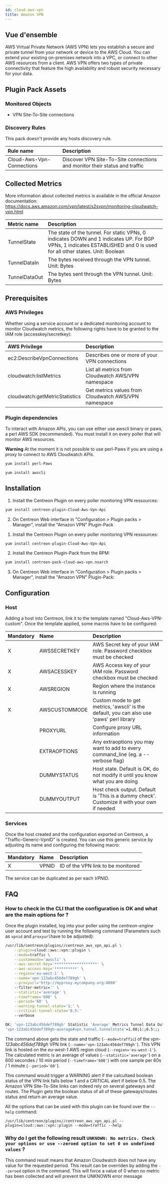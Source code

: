 ```yaml
---
id: cloud-aws-vpn
title: Amazon VPN
---
```


## Vue d'ensemble

AWS Virtual Private Network (AWS VPN) lets you establish a secure and private tunnel from your network or device to the AWS Cloud. You can extend your existing on-premises network into a VPC, or connect to other AWS resources from a client. AWS VPN offers two types of private connectivity that feature the high availability and robust security necessary for your data.

## Plugin Pack Assets

### Monitored Objects

* VPN Site-To-Site connections

### Discovery Rules

<!--DOCUSAURUS_CODE_TABS-->
<!--Hosts-->

This pack doesn't provide any hosts discovery rule.

<!--Services-->

| Rule name		                        | Description 		                               			 	|
| :-------------------------------------------- | :---------------------------------------------------------------------------- |
| Cloud-Aws-Vpn-Connections		        | Discover VPN Site-To-Site connections and monitor their status and traffic 	|

<!--END_DOCUSAURUS_CODE_TABS-->

## Collected Metrics

More information about collected metrics is available in the official Amazon documentation: https://docs.aws.amazon.com/vpn/latest/s2svpn/monitoring-cloudwatch-vpn.html

<!--DOCUSAURUS_CODE_TABS-->
<!--Traffic-->

| Metric name	| Description							 |
| :------------ | :------------------------------------------------------------- |
| TunnelState	| The state of the tunnel. For static VPNs, 0 indicates DOWN and 1 indicates UP. For BGP VPNs, 1 indicates ESTABLISHED and 0 is used for all other states. Unit: Boolean				|
| TunnelDataIn	| The bytes received through the VPN tunnel. Unit: Bytes	 |
| TunnelDataOut	| The bytes sent through the VPN tunnel. Unit: Bytes		 |


<!--END_DOCUSAURUS_CODE_TABS-->

## Prerequisites

### AWS Privileges

Whether using a service account or a dedicated monitoring account to monitor Cloudwatch metrics, the following rights have to be granted to the IAM role (accesskey/secretkey): 

| AWS Privilege                         | Description                                          |
| :------------------------------------ | :--------------------------------------------------- |
| ec2:DescribeVpnConnections		| Describes one or more of your VPN connections	       |
| cloudwatch:listMetrics                | List all metrics from Cloudwatch AWS/VPN namespace   |
| cloudwatch:getMetricStatistics        | Get metrics values from Cloudwatch AWS/VPN namespace |

### Plugin dependencies

To interact with Amazon APIs, you can use either use awscli binary or paws, a perl AWS SDK (recommended). You must install it on every poller that will monitor AWS resources.

**Warning** At the moment it is not possible to use perl-Paws if you are using a proxy to connect to AWS Cloudwatch APIs. 

<!--DOCUSAURUS_CODE_TABS-->

<!--perl-Paws-installation-->

```bash
yum install perl-Paws
```

<!--aws-cli-installation-->

```bash
yum install awscli
```

<!--END_DOCUSAURUS_CODE_TABS-->

## Installation

<!--DOCUSAURUS_CODE_TABS-->

<!--Online IMP Licence & IT-100 Editions-->

1. Install the Centreon Plugin on every poller monitoring VPN ressources:

```bash
yum install centreon-plugin-Cloud-Aws-Vpn-Api
```

2. On Centreon Web interface in "Configuration > Plugin packs > Manager", install the "Amazon VPN" Plugin-Pack


<!--Offline IMP License-->

1. Install the Centreon Plugin on every poller monitoring VPN ressources:

```bash
yum install centreon-plugin-Cloud-Aws-Vpn-Api
```

2. Install the Centreon Plugin-Pack from the RPM:

```bash
yum install centreon-pack-cloud-aws-vpn.noarch
```

3. On Centreon Web interface in "Configuration > Plugin packs > Manager", install the "Amazon VPN" Plugin-Pack:


<!--END_DOCUSAURUS_CODE_TABS-->

## Configuration

### Host

Adding a host into Centreon, link it to the template named "Cloud-Aws-VPN-custom". Once the template applied, some macros have to be configured:

| Mandatory   | Name            | Description                                                                                 |
| :---------- | :-------------- | :------------------------------------------------------------------------------------------ |
| X           | AWSSECRETKEY    | AWS Secret key of your IAM role. Password checkbox must be checked                          |
| X           | AWSACESSKEY     | AWS Access key of your IAM role. Password checkbox must be checked                          |
| X           | AWSREGION       | Region where the instance is running                                                        |
| X           | AWSCUSTOMMODE   | Custom mode to get metrics, 'awscli' is the default, you can also use 'paws' perl library   |
|             | PROXYURL        | Configure proxy URL information                                                             |
|             | EXTRAOPTIONS    | Any extraoptions you may want to add to every command\_line (eg. a --verbose flag)          |
|             | DUMMYSTATUS     | Host state. Default is OK, do not modify it until you know what you are doing               |
|             | DUMMYOUTPUT     | Host check output. Default is 'This is a dummy check'. Customize it with your own if needed |

### Services

Once the host created and the configuration exported on Centreon, a "Traffic-Generic-VpnID" is created. You can use this generic service by adjusting its name and configuring the following macro:

| Mandatory   | Name            | Description                           |
| :---------- | :-------------- | :-------------------------------------|
| X           | VPNID	 	| ID of the VPN link to be monitored    |

The service can be duplicated as per each *VPNID*.

## FAQ

### How to check in the CLI that the configuration is OK and what are the main options for ?

Once the plugin installed, log into your poller using the *centreon-engine* user account and test by running the following command (Parameters such as ```vpnid``` and ```proxyurl```have to be adjusted):

```bash
/usr/lib/centreon/plugins//centreon_aws_vpn_api.pl \
    --plugin=cloud::aws::vpn::plugin \
    --mode=traffic \
    --custommode='awscli' \
    --aws-secret-key='*******************' \
    --aws-access-key='**********' \
    --region='eu-west-1' \
    --name='vpn-123abc456def789gh' \
    --proxyurl='http://myproxy.mycompany.org:8080'
    --filter-metric='' \
    --statistic='average' \
    --timeframe='600' \
    --period='60' \
    --warning-tunnel-state='1:' \
	--critical-tunnel-state='0.5:'
    --verbose

OK: 'vpn-123abc456def789gh' Statistic 'Average' Metrics Tunnel Data Out: 328.69 KB, Tunnel State: 1.00, Tunnel Data In: 715.10 KB | 'vpn-123abc456def789gh~average#vpn.tunnel.dataout.bytes'=336576.82B;;;;
'vpn-123abc456def789gh~average#vpn.tunnel.tunnelstate'=1.00;1:;0.5:;; 'vpn-123abc456def789gh~average#vpn.tunnel.datain.bytes'=732257.42B;;;;

```

The command above gets the state and traffic (```--mode=traffic```) of the *vpn-123abc456def789gh* VPN link (```--name='vpn-123abc456def789gh'```). This VPN link is hosted on the *eu-west-1* AWS region cloud (```--region='eu-west-1'```). The calculated metric is an average of values (```--statistic='average'```) on a 600 secondes / 10 min period (```--timeframe='600'```) with one sample per 60s / 1 minute (```--period='60'```).

This command would trigger a WARNING alert if the calcultaed boolean status of the VPN link falls below 1 and a CRITICAL alert if below 0.5. The Amazon VPN Site-To-Site links can indeed rely on several gateways and routes. The Plugin gets the boolean status of all of these gateways/routes status and return an average value.

All the options that can be used with this plugin can be found over the ```--help``` command:

```/usr/lib/centreon/plugins//centreon_aws_vpn_api.pl --plugin=cloud::aws::vpn::plugin --mode=traffic --help```


### Why do I get the following result ```UNKNOWN: No metrics. Check your options or use --zeroed option to set 0 on undefined values``` ?

This command result means that Amazon Cloudwatch does not have any value for the requested period.
This result can be overriden by adding the ```--zeroed``` option in the command. This will force a value of 0 when no metric has been collected and will prevent the UNKNOWN error message
